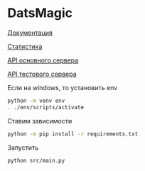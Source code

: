 # DatsMagic

[Документация](https://gamethon.datsteam.dev/datsmagic/documentation/)

[Статистика](https://datsteam.dev/datsmagic/gamestats)

[API основного сервера](https://games.datsteam.dev/docs/index.html)

[API тестового сервера](https://games-test.datsteam.dev/docs/index.html)

Если на windows, то установить env

```bash
python -m venv env
. ./env/scripts/activate
```

Ставим зависимости

```bash
python -m pip install -r requirements.txt
```

Запустить

```bash
python src/main.py
```